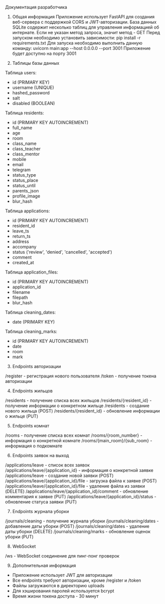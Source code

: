Документация разработчика

1. Общая информация
Приложение использует FastAPI для создания веб-сервера с поддержкой CORS и JWT-авторизации. База данных SQLite содержит несколько таблиц для управления информацией об интернате.
Если не указан метод запроса, значит метод - GET
Перед запуском необходимо установить зависимости:
pip install -r requirements.txt
Для запуска необходимо выполнить данную команду:
uvicorn main:app --host 0.0.0.0 --port 3001
Приложение будет доступно на порту 3001

2. Таблицы базы данных

Таблица users:
- id (PRIMARY KEY)
- username (UNIQUE)
- hashed_password
- salt
- disabled (BOOLEAN)

Таблица residents:
- id (PRIMARY KEY AUTOINCREMENT)
- full_name
- age
- room
- class_name
- class_teacher
- class_mentor
- mobile
- email
- telegram
- status_type
- status_place
- status_until
- parents_json
- profile_image
- blur_hash

Таблица applications:
- id (PRIMARY KEY AUTOINCREMENT)
- resident_id
- leave_ts
- return_ts
- address
- accompany
- status ('review', 'denied', 'cancelled', 'accepted')
- comment
- created_at

Таблица application_files:
- id (PRIMARY KEY AUTOINCREMENT)
- application_id
- filename
- filepath
- blur_hash

Таблица cleaning_dates:
- date (PRIMARY KEY)

Таблица cleaning_marks:
- id (PRIMARY KEY AUTOINCREMENT)
- date
- room
- mark

3. Endpoints авторизации

/register - регистрация нового пользователя
/token - получение токена авторизации

4. Endpoints жильцов

/residents - получение списка всех жильцов
/residents/{resident_id} - получение информации о конкретном жильце
/residents - создание нового жильца (POST)
/residents/{resident_id} - обновление информации о жильце (PUT)

5. Endpoints комнат

/rooms - получение списка всех комнат
/rooms/{room_number} - информация о конкретной комнате
/rooms/{main_room}/{sub_room} - информация о подкомнате

6. Endpoints заявок на выход

/applications/leave - список всех заявок
/applications/leave/{application_id} - информация о конкретной заявке
/applications/leave - создание новой заявки (POST)
/applications/leave/{application_id}/file - загрузка файла к заявке (POST)
/applications/leave/{application_id}/file - удаление файла из заявки (DELETE)
/applications/leave/{application_id}/comment - обновление комментария к заявке (PUT)
/applications/leave/{application_id}/status - обновление статуса заявки (PUT)

7. Endpoints журнала уборки

/journals/cleaning - получение журнала уборки
/journals/cleaning/dates - добавление даты уборки (POST)
/journals/cleaning/dates - удаление даты уборки (DELETE)
/journals/cleaning/marks - обновление оценок уборки (PUT)

8. WebSocket

/ws - WebSocket соединение для пинг-понг проверок

9. Дополнительная информация

- Приложение использует JWT для авторизации
- Все endpoints требуют авторизации, кроме /register и /token
- Файлы загружаются в директорию uploads
- Для хэширования паролей используется bcrypt
- Время жизни токена доступа - 30 минут